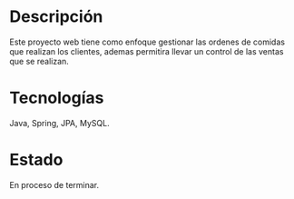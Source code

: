# Descripción
Este proyecto web tiene como enfoque gestionar las ordenes de comidas que realizan los clientes, ademas permitira llevar un control de las ventas que se realizan.

# Tecnologías
Java, Spring, JPA, MySQL.

# Estado
En proceso de terminar.
